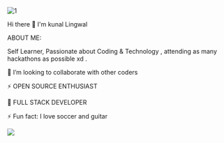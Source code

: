 
![1](https://user-images.githubusercontent.com/72959655/137020444-b901c4fd-df80-4384-96e3-0f646d70eab1.png)


Hi there 👋 I'm kunal Lingwal

ABOUT ME:

Self Learner, Passionate about Coding & Technology , attending as many hackathons as possible xd .


👯 I’m looking to collaborate with other coders

⚡️ OPEN SOURCE ENTHUSIAST 

🔭 FULL STACK DEVELOPER

⚡ Fun fact: I love soccer and guitar



<img src= "https://github-readme-stats.vercel.app/api?username=kunalcodes007&&show_icons=true&title_color=ffffff&icon_color=bb2acf&text_color=daf7dc&bg_color=151515">
